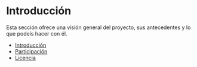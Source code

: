 # Introducción

Esta sección ofrece una visión general del proyecto, sus antecedentes y lo que podeís hacer con él.

* [Introducción](user_intro/user_intro.md)
* [Participación](user_intro/getting_involved.md)
* [Licencia](user_intro/license.md)
